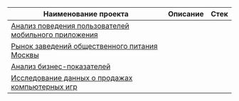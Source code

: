 | Наименование проекта | Описание | Стек |
|----------------------|----------|------|
| [Анализ поведения пользователей мобильного приложения][1] | ||
| [Рынок заведений общественного питания Москвы][2] | ||
| [Анализ бизнес-показателей][3] | ||
| [Исследование данных о продажах компьютерных игр][4] | ||


[1]: /MobileApp_UserBehavior/README.md  
[2]: /MoscowCateringEstablishments/README.md  
[3]: /BusinessMetricsAnalysis/README.md
[4]: /VideogameSales/README.md  
